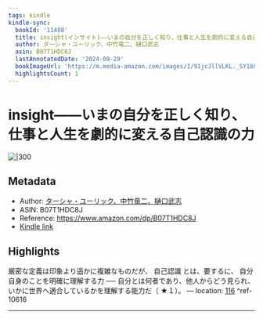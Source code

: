 ```yaml
---
tags: kindle
kindle-sync:
  bookId: '11408'
  title: insight(インサイト)――いまの自分を正しく知り、仕事と人生を劇的に変える自己認識の力
  author: ターシャ・ユーリック、中竹竜二、樋口武志
  asin: B07T1HDC8J
  lastAnnotatedDate: '2024-09-29'
  bookImageUrl: 'https://m.media-amazon.com/images/I/91jcJllVLKL._SY160.jpg'
  highlightsCount: 1
---
```


# insight――いまの自分を正しく知り、仕事と人生を劇的に変える自己認識の力
![|300](https://m.media-amazon.com/images/I/91jcJllVLKL.jpg)
## Metadata
* Author: [ターシャ・ユーリック、中竹竜二、樋口武志](https://www.amazon.comundefined)
* ASIN: B07T1HDC8J
* Reference: https://www.amazon.com/dp/B07T1HDC8J
* [Kindle link](kindle://book?action=open&asin=B07T1HDC8J)

## Highlights
厳密な定義は印象より遥かに複雑なものだが、 自己認識 とは、要するに、 自分自身のことを明確に理解する力 ── 自分とは何者であり、他人からどう見られ、いかに世界へ適合しているかを理解する能力だ（ ★１）。 — location: [116](kindle://book?action=open&asin=B07T1HDC8J&location=116) ^ref-10616

---
